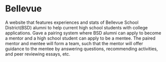 # Bellevue
A website that features experiences and stats of Bellevue School District(BSD) alumni to help current high school students with college applications.
Gave a pairing system where BSD alumni can apply to become a mentor and a high school student can apply to be a mentee.
The paired mentor and mentee will form a team, such that the mentor will offer guidance to the mentee by answering questions, recommending activities, and peer reviewing essays, etc.
